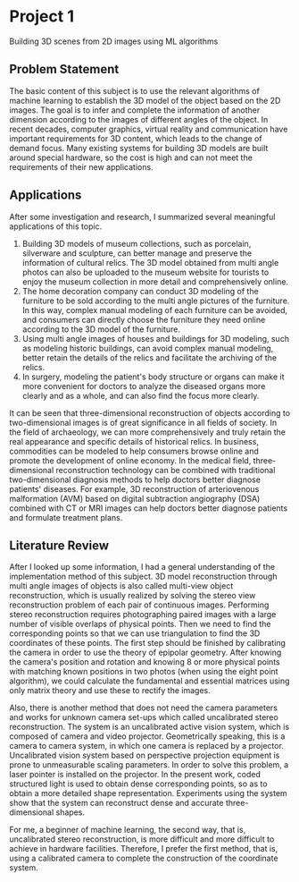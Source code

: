 # Project 1  
Building 3D scenes from 2D images using ML algorithms

## Problem Statement
The basic content of this subject is to use the relevant algorithms of machine learning to establish the 3D model of the object based on the 2D images. The goal is to infer and complete the information of another dimension according to the images of different angles of the object. In recent decades, computer graphics, virtual reality and communication have important requirements for 3D content, which leads to the change of demand focus. Many existing systems for building 3D models are built around special hardware, so the cost is high and can not meet the requirements of their new applications.

## Applications
After some investigation and research, I summarized several meaningful applications of this topic.
1. Building 3D models of museum collections, such as porcelain, silverware and sculpture, can better manage and preserve the information of cultural relics. The 3D model obtained from multi angle photos can also be uploaded to the museum website for tourists to enjoy the museum collection in more detail and comprehensively online.
2. The home decoration company can conduct 3D modeling of the furniture to be sold according to the multi angle pictures of the furniture. In this way, complex manual modeling of each furniture can be avoided, and consumers can directly choose the furniture they need online according to the 3D model of the furniture.
3. Using multi angle images of houses and buildings for 3D modeling, such as modeling historic buildings, can avoid complex manual modeling, better retain the details of the relics and facilitate the archiving of the relics.
4. In surgery, modeling the patient's body structure or organs can make it more convenient for doctors to analyze the diseased organs more clearly and as a whole, and can also find the focus more clearly.

It can be seen that three-dimensional reconstruction of objects according to two-dimensional images is of great significance in all fields of society. In the field of archaeology, we can more comprehensively and truly retain the real appearance and specific details of historical relics. In business, commodities can be modeled to help consumers browse online and promote the development of online economy. In the medical field, three-dimensional reconstruction technology can be combined with traditional two-dimensional diagnosis methods to help doctors better diagnose patients' diseases. For example, 3D reconstruction of arteriovenous malformation (AVM) based on digital subtraction angiography (DSA) combined with CT or MRI images can help doctors better diagnose patients and formulate treatment plans.

## Literature Review
After I looked up some information, I had a general understanding of the implementation method of this subject. 3D model reconstruction through multi angle images of objects is also called multi-view object reconstruction, which is usually realized by solving the stereo view reconstruction problem of each pair of continuous images. Performing stereo reconstruction requires photographing paired images with a large number of visible overlaps of physical points. Then we need to find the corresponding points so that we can use triangulation to find the 3D coordinates of these points. The first step should be finished by calibrating the camera in order to use the theory of epipolar geometry. After knowing the camera's position and rotation and knowing 8 or more physical points with matching known positions in two photos (when using the eight point algorithm), we could calculate the fundamental and essential matrices using only matrix theory and use these to rectify the images. 

Also, there is another method that does not need the camera parameters and works for unknown camera set-ups which called uncalibrated stereo reconstruction. The system is an uncalibrated active vision system, which is composed of camera and video projector. Geometrically speaking, this is a camera to camera system, in which one camera is replaced by a projector. Uncalibrated vision system based on perspective projection equipment is prone to unmeasurable scaling parameters. In order to solve this problem, a laser pointer is installed on the projector. In the present work, coded structured light is used to obtain dense corresponding points, so as to obtain a more detailed shape representation. Experiments using the system show that the system can reconstruct dense and accurate three-dimensional shapes.

For me, a beginner of machine learning, the second way, that is, uncalibrated stereo reconstruction, is more difficult and more difficult to achieve in hardware facilities. Therefore, I prefer the first method, that is, using a calibrated camera to complete the construction of the coordinate system.
